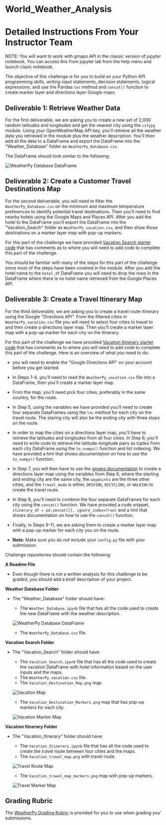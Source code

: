 # World_Weather_Analysis
# Detailed Instructions From Your Instructor Team

NOTE: You will want to work with gmaps API in the classic version of jupyter notebook. You can access this from jupyter lab from the help menu and launch clasic notebook.

The objective of this challenge is for you to  build on your Python API programming skills, writing input statements, decision statements, logical expressions, and use the Pandas `loc` method and `concat()` function to create marker layer and directions layer Google maps.

## Deliverable 1: Retrieve Weather Data

For the first deliverable, we are asking you to create a new set of 2,000 random latitudes and longitudes and get the nearest city using the `citypy` module. Using your  OpenWeatherMap API key, you'll retrieve all the weather data you retrieved in the module plus the weather description. You'll then add all the data to a DataFrame and export the DataFrame into the "Weather_Database" folder as `WeatherPy_Database.csv`.

The DataFrame should look similar to the following:

![WeatherPy Database DataFrame](Images/WeatherPy_Database_df.png)

## Deliverable 2: Create a Customer Travel Destinations Map

For the second deliverable, you will need to filter the `WeatherPy_Database.csv` on the minimum and maximum temperature preferences to identify potential travel destinations. Then you'll need to find nearby hotels using the Google Maps and Places API. After you add the hotel to the DataFrame you'll export the DataFrame into the "Vacation_Search" folder as `WeatherPy_vacation.csv`, and then show those destinations on a marker layer map with pop-up markers.

For this part of the challenge we have provided [Vacation Search starter code](Vacation_Search_starter_code.ipynb) that has comments as to where you will need to add code to complete this part of the challenge.

You should be familiar with many of the steps for this part of the challenge since most of the steps have been covered in the module. After you add the hotel name to the `hotel_df` DataFrame you will need to drop the rows in the DataFrame where there is no hotel name retrieved from the Google Places API.

## Deliverable 3: Create a Travel Itinerary Map

For the third deliverable, we are asking you to create a travel route itinerary using the Google "Directions API". From the filtered cities in `WeatherPy_vacation.csv` file you will need to select four cities to travel to and then create a directions layer map. Then you'll create a marker layer map with a pop-up marker for each city on the itinerary.

For this part of the challenge we have provided [Vacation Itinerary starter code](Vacation_Itinerary_starter_code.ipynb) that has comments as to where you will need to add code to complete this part of the challenge. Here is an overview of what you need to do:

* you will need to enable the "Google Directions API" on your account before you get started.
* In Steps 1-4, you'll need to read the `WeatherPy_vacation.csv` file into a DataFrame, then you'll create a marker layer map.
* From the map, you'll need pick four cities, preferably in the same country, for the route.
* In Step 5, using the variables we have provided you'll need to create four separate DataFrames using the `loc` method for each city on the travel route. The staring city will also be the ending city with three stops on the route.
* In order to map the cities on a directions layer map, you'll have to retrieve the latitudes and longitudes from all four cities. In Step 6, you'll need to write code to retrieve the latitude-longitude pairs as tuples from each city DataFrame using the `to_numpy()` function and list indexing. We have provided a hint that shows documentation on how to use the `to_numpy()` function.
* In Step 7, you will then have to use the [gmaps documentation](https://jupyter-gmaps.readthedocs.io/en/latest/tutorial.html#directions-layer) to create a directions layer map using the variables from Step 6, where the starting and ending city are the same city, the `waypoints` are the three other cities, and the `travel_mode` is either, `DRIVING`, `BICYCLING`, or `WALKING` to create the travel route.
* In Step 8, you'll need to combine the four separate DataFrames for each city using the `concat()` function. We have provided a code snippet, `itinerary_df = pd.concat([], ignore_index=True)` and a hint that shows documentation on how to use the `concat()` function.
* Finally, in Steps 9-11, we are asking them to create a marker layer map with a pop-up marker for each city you on the route.

* **Note:** Make sure you *do not* include your `config.py` file with your submission.

Challenge repositories should contain the following:

**A Readme File**

* Even though there is not a written analysis for this challenge to be graded, you should add a brief description of your project.

**Weather Database Folder**

* The "Weather_Database" folder should have:

  * The `Weather_Database.ipynb` file that has all the code used to create the new DataFrame with the weather description.

  ![WeatherPy Database DataFrame](Images/WeatherPy_Database_df.png)

  * The `WeatherPy_Database.csv` file.

**Vacation Search Folder**

* The "Vacation_Search" folder should have:

  * The `Vacation_Search.ipynb` file that has all the code used to create the vacation DataFrame with hotel information based on the user inputs and the maps.
  * The `WeatherPy_vacation.csv` file.
  * The `Vacation_Destination_Map.png` map.

  ![Vacation Map](Images/Vacation_Destination_Map.png)

  * The `Vacation_Destination_Markers.png` map that has pop-up markers for each city.

  ![Vacation Marker Map](Images/Vacation_Destination_Markers.png)

**Vacation Itinerary Folder**

* The "Vacation_Itinerary" folder should have:

  * The `Vacation_Itinerary.ipynb` file that has all the code used to create the travel route between four cities and the maps.
  * The `Vacation_travel_map.png` with travel route.

  ![Travel Route Map](Images/Vacation_travel_map.png)

  * The `Vacation_travel_map_markers.png` map with pop-up markers.

  ![Travel Marker Map](Images/Vacation_travel_map_markers.png)

## Grading Rubric

The [WeatherPy Grading Rubric](Module_6_Challenge_Grading_Rubric.pdf) is provided for you to use when grading you' submissions.
